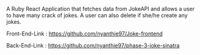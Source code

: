 A Ruby React Application that fetches data from JokeAPI and allows a user to have many crack of jokes. A user can also delete if she/he create any jokes.

Front-End-Link : https://github.com/nyanthie97/Joke-frontend

Back-End-Link : https://github.com/nyanthie97/phase-3-joke-sinatra
